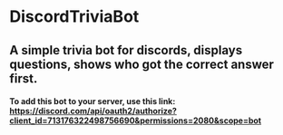 # DiscordTriviaBot
## A simple trivia bot for discords, displays questions, shows who got the correct answer first.
#### To add this bot to your server, use this link: https://discord.com/api/oauth2/authorize?client_id=713176322498756690&permissions=2080&scope=bot
